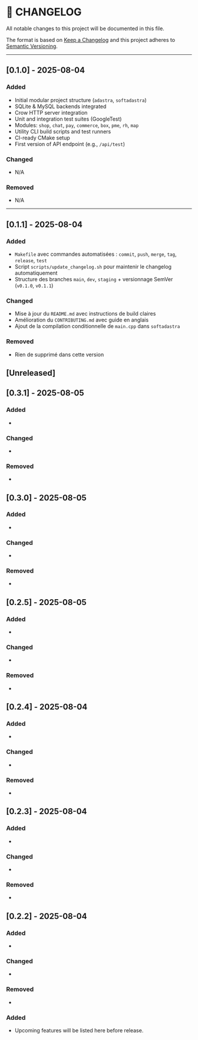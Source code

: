 # 📜 CHANGELOG

All notable changes to this project will be documented in this file.

The format is based on [Keep a Changelog](https://keepachangelog.com/en/1.0.0/)
and this project adheres to [Semantic Versioning](https://semver.org/spec/v2.0.0.html).

---

## [0.1.0] - 2025-08-04

### Added

- Initial modular project structure (`adastra`, `softadastra`)
- SQLite & MySQL backends integrated
- Crow HTTP server integration
- Unit and integration test suites (GoogleTest)
- Modules: `shop`, `chat`, `pay`, `commerce`, `box`, `pme`, `rh`, `map`
- Utility CLI build scripts and test runners
- CI-ready CMake setup
- First version of API endpoint (e.g., `/api/test`)

### Changed

- N/A

### Removed

- N/A

---

## [0.1.1] - 2025-08-04

### Added

- `Makefile` avec commandes automatisées : `commit`, `push`, `merge`, `tag`, `release`, `test`
- Script `scripts/update_changelog.sh` pour maintenir le changelog automatiquement
- Structure des branches `main`, `dev`, `staging` + versionnage SemVer (`v0.1.0`, `v0.1.1`)

### Changed

- Mise à jour du `README.md` avec instructions de build claires
- Amélioration du `CONTRIBUTING.md` avec guide en anglais
- Ajout de la compilation conditionnelle de `main.cpp` dans `softadastra`

### Removed

- Rien de supprimé dans cette version

## [Unreleased]
## [0.3.1] - 2025-08-05

### Added
- 

### Changed
- 

### Removed
- 


## [0.3.0] - 2025-08-05

### Added
- 

### Changed
- 

### Removed
- 


## [0.2.5] - 2025-08-05

### Added
- 

### Changed
- 

### Removed
- 


## [0.2.4] - 2025-08-04

### Added
- 

### Changed
- 

### Removed
- 


## [0.2.3] - 2025-08-04

### Added
- 

### Changed
- 

### Removed
- 


## [0.2.2] - 2025-08-04

### Added
- 

### Changed
- 

### Removed
- 



### Added

- Upcoming features will be listed here before release.
